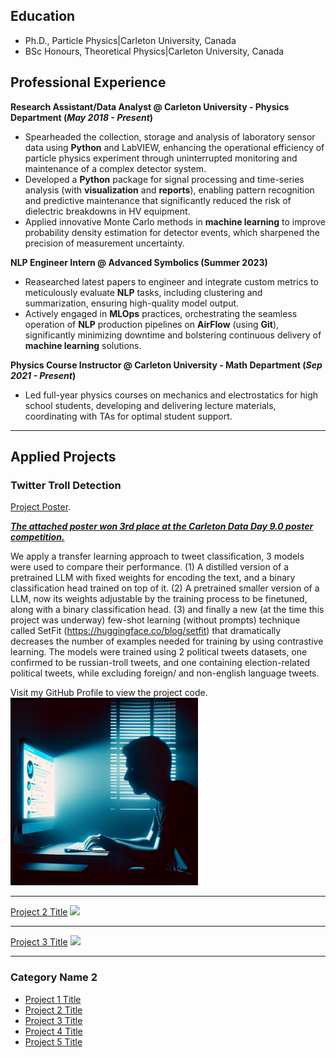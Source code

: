 ## Education
- Ph.D., Particle Physics|Carleton University, Canada
- BSc Honours, Theoretical Physics|Carleton University, Canada
  
## Professional Experience

**Research Assistant/Data Analyst @ Carleton University - Physics Department (_May 2018 - Present_)**
- Spearheaded the collection, storage and analysis of laboratory sensor data using **Python** and LabVIEW, enhancing the operational efficiency of particle physics experiment through uninterrupted monitoring and maintenance of a complex detector system.
- Developed a **Python** package for signal processing and time-series analysis (with **visualization** and **reports**), enabling pattern recognition and predictive maintenance that significantly reduced the risk of dielectric breakdowns in HV equipment.
- Applied innovative Monte Carlo methods in **machine learning** to improve probability density estimation for detector events, which sharpened the precision of measurement uncertainty. 


**NLP Engineer Intern @ Advanced Symbolics (Summer 2023)**
- Reasearched latest papers to engineer and integrate custom metrics to meticulously evaluate **NLP** tasks, including clustering and summarization, ensuring high-quality model output.
- Actively engaged in **MLOps** practices, orchestrating the seamless operation of **NLP** production pipelines on **AirFlow** (using **Git**), significantly minimizing downtime and bolstering continuous delivery of **machine learning** solutions.

**Physics Course Instructor @ Carleton University - Math Department (_Sep 2021 - Present_)**
- Led full-year physics courses on mechanics and electrostatics for high school students, developing and delivering lecture materials, coordinating with TAs for optimal student support.

---
## Applied Projects
### Twitter Troll Detection

[Project Poster](/resources/TwitterTroll_poster.png).

[**_The attached poster won 3rd place at the Carleton Data Day 9.0 poster competition._**](https://science.carleton.ca/dataday9/)

We apply a transfer learning approach to tweet classification, 3 models were used to compare their performance. (1) A distilled version of a pretrained LLM with fixed weights for encoding the text, and a binary classification head trained on top of it. (2) A pretrained smaller version of a LLM, now its weights adjustable by the training process to be finetuned, along with a binary classification head. (3) and finally a new (at the time this project was underway) few-shot learning (without prompts) technique called SetFit (https://huggingface.co/blog/setfit) that dramatically decreases the number of examples needed for training by using contrastive learning. The models were trained using 2 political tweets datasets, one confirmed to be russian-troll tweets, and one containing election-related political tweets, while excluding foreign/ and non-english language tweets.

Visit my GitHub Profile to view the project code.
<img src="/resources/TwitterTroll_cover.png?raw=true" width="300" height="300"/>

---
[Project 2 Title](/pdf/sample_presentation.pdf)
<img src="images/dummy_thumbnail.jpg?raw=true"/>

---
[Project 3 Title](http://example.com/)
<img src="images/dummy_thumbnail.jpg?raw=true"/>

---

### Category Name 2

- [Project 1 Title](http://example.com/)
- [Project 2 Title](http://example.com/)
- [Project 3 Title](http://example.com/)
- [Project 4 Title](http://example.com/)
- [Project 5 Title](http://example.com/)


